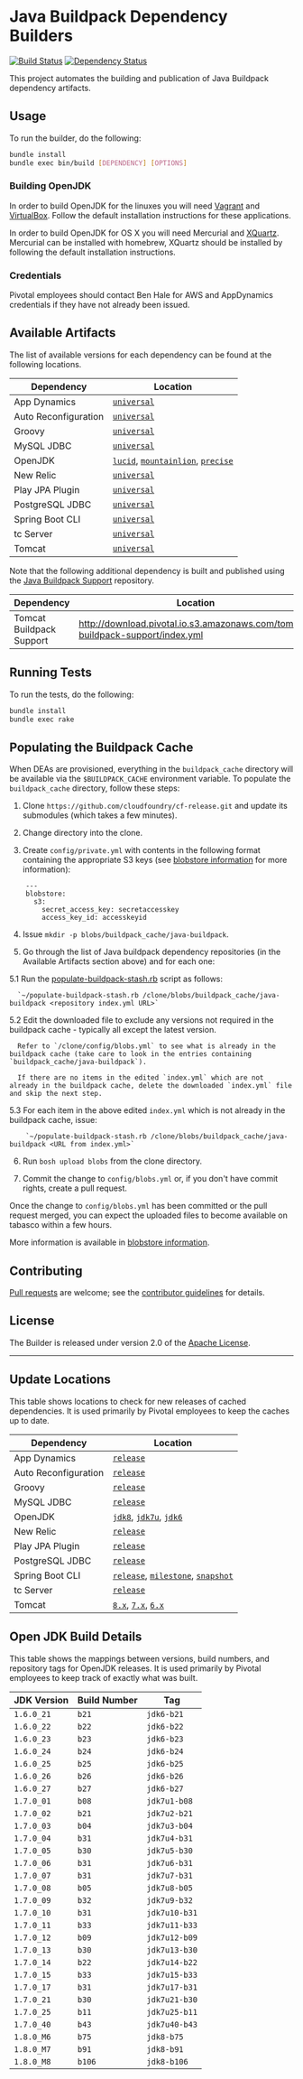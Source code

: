 # Java Buildpack Dependency Builders
[![Build Status](https://travis-ci.org/cloudfoundry/java-buildpack-dependency-builder.png?branch=master)](https://travis-ci.org/cloudfoundry/java-buildpack-dependency-builder)
[![Dependency Status](https://gemnasium.com/cloudfoundry/java-buildpack-dependency-builder.png)](http://gemnasium.com/cloudfoundry/java-buildpack-dependency-builder)

This project automates the building and publication of Java Buildpack dependency artifacts.

## Usage
To run the builder, do the following:

```bash
bundle install
bundle exec bin/build [DEPENDENCY] [OPTIONS]
```

### Building OpenJDK
In order to build OpenJDK for the linuxes you will need [Vagrant][] and [VirtualBox][].  Follow the default installation instructions for these applications.

In order to build OpenJDK for OS X you will need Mercurial and [XQuartz][].  Mercurial can be installed with homebrew, XQuartz should be installed by following the default installation instructions.

### Credentials
Pivotal employees should contact Ben Hale for AWS and AppDynamics credentials if they have not already been issued.

## Available Artifacts
The list of available versions for each dependency can be found at the following locations.

| Dependency | Location
| ---------- | ---------
| App Dynamics | [`universal`](http://download.pivotal.io.s3.amazonaws.com/app-dynamics/index.yml)
| Auto Reconfiguration | [`universal`](http://download.pivotal.io.s3.amazonaws.com/auto-reconfiguration/index.yml)
| Groovy | [`universal`](http://download.pivotal.io.s3.amazonaws.com/groovy/index.yml)
| MySQL JDBC | [`universal`](http://download.pivotal.io.s3.amazonaws.com/mysql-jdbc/index.yml)
| OpenJDK | [`lucid`](http://download.pivotal.io.s3.amazonaws.com/openjdk/lucid/x86_64/index.yml), [`mountainlion`](http://download.pivotal.io.s3.amazonaws.com/openjdk/mountainlion/x86_64/index.yml), [`precise`](http://download.pivotal.io.s3.amazonaws.com/openjdk/precise/x86_64/index.yml)
| New Relic | [`universal`](http://download.pivotal.io.s3.amazonaws.com/new-relic/index.yml)
| Play JPA Plugin | [`universal`](http://download.pivotal.io.s3.amazonaws.com/play-jpa-plugin/index.yml)
| PostgreSQL JDBC | [`universal`](http://download.pivotal.io.s3.amazonaws.com/postgresql-jdbc/index.yml)
| Spring Boot CLI | [`universal`](http://download.pivotal.io.s3.amazonaws.com/spring-boot-cli/index.yml)
| tc Server| [`universal`](http://download.pivotal.io.s3.amazonaws.com/tc-server/index.yml)
| Tomcat | [`universal`](http://download.pivotal.io.s3.amazonaws.com/tomcat/index.yml)

Note that the following additional dependency is built and published using the [Java Buildpack Support][] repository.

| Dependency | Location
| ---------- | ---------
| Tomcat Buildpack Support | <http://download.pivotal.io.s3.amazonaws.com/tomcat-buildpack-support/index.yml>

[Java Buildpack Support]: https://github.com/cloudfoundry/java-buildpack-support

## Running Tests
To run the tests, do the following:

```bash
bundle install
bundle exec rake
```

## Populating the Buildpack Cache

When DEAs are provisioned, everything in the `buildpack_cache` directory will be available via the `$BUILDPACK_CACHE` environment variable. To populate the `buildpack_cache` directory, follow these steps:

1. Clone `https://github.com/cloudfoundry/cf-release.git` and update its submodules (which takes a few minutes).

2. Change directory into the clone.

3. Create `config/private.yml` with contents in the following format containing the appropriate S3 keys (see [blobstore information][] for more information):

```
    ---
    blobstore:
      s3:
        secret_access_key: secretaccesskey
        access_key_id: accesskeyid
```

4. Issue `mkdir -p blobs/buildpack_cache/java-buildpack`.

5. Go through the list of Java buildpack dependency repositories (in the Available Artifacts section above) and for each one:

  5.1 Run the [populate-buildpack-stash.rb](bin/populate-buildpack-stash.rb) script as follows:

	  `~/populate-buildpack-stash.rb /clone/blobs/buildpack_cache/java-buildpack <repository index.yml URL>`

  5.2 Edit the downloaded file to exclude any versions not required in the buildpack cache - typically all except the latest version.

      Refer to `/clone/config/blobs.yml` to see what is already in the buildpack cache (take care to look in the entries containing `buildpack_cache/java-buildpack`).

      If there are no items in the edited `index.yml` which are not already in the buildpack cache, delete the downloaded `index.yml` file and skip the next step.

  5.3 For each item in the above edited `index.yml` which is not already in the buildpack cache, issue:

        `~/populate-buildpack-stash.rb /clone/blobs/buildpack_cache/java-buildpack <URL from index.yml>`

6. Run `bosh upload blobs` from the clone directory.

7. Commit the change to `config/blobs.yml` or, if you don't have commit rights, create a pull request.

Once the change to `config/blobs.yml` has been committed or the pull request merged, you can expect the uploaded files to become available on tabasco within a few hours.

More information is available in [blobstore information][].

[blobstore information]: https://github.com/cloudfoundry/internal-docs/blob/master/howtos/upload_blobs.md

## Contributing
[Pull requests][] are welcome; see the [contributor guidelines][] for details.

## License
The Builder is released under version 2.0 of the [Apache License][].

[Apache License]: http://www.apache.org/licenses/LICENSE-2.0
[contributor guidelines]: CONTRIBUTING.md
[Pull requests]: http://help.github.com/send-pull-requests
[Vagrant]: http://www.vagrantup.com
[VirtualBox]: https://www.virtualbox.org
[XQuartz]: http://xquartz.macosforge.org/landing/

---

## Update Locations
This table shows locations to check for new releases of cached dependencies.  It is used primarily by Pivotal employees to keep the caches up to date.

| Dependency | Location
| ---------- | --------
| App Dynamics | [`release`](http://download.appdynamics.com/browse/zone/3/)
| Auto Reconfiguration | [`release`](http://maven.springframework.org.s3.amazonaws.com/milestone/org/cloudfoundry/auto-reconfiguration/maven-metadata.xml)
| Groovy | [`release`](http://groovy.codehaus.org/Download?nc)
| MySQL JDBC | [`release`](http://search.maven.org/#search%7Cgav%7C1%7Cg%3A%22mysql%22%20AND%20a%3A%22mysql-connector-java%22)
| OpenJDK | [`jdk8`](http://openjdk.java.net/projects/jdk8/milestones), [`jdk7u`](http://www.oracle.com/technetwork/java/javase/downloads/index.html), [`jdk6`](http://hg.openjdk.java.net/jdk6/jdk6/summary)
| New Relic | [`release`](http://search.maven.org/#search%7Cgav%7C1%7Cg%3A%22com.newrelic.agent.java%22%20AND%20a%3A%22newrelic-agent%22)
| Play JPA Plugin | [`release`](http://maven.springframework.org.s3.amazonaws.com/milestone/org/cloudfoundry/play-jpa-plugin/maven-metadata.xml)
| PostgreSQL JDBC | [`release`](http://search.maven.org/#search%7Cgav%7C1%7Cg%3A%22org.postgresql%22%20AND%20a%3A%22postgresql%22)
| Spring Boot CLI | [`release`](http://repo.springsource.org/release/org/springframework/boot/spring-boot-cli/), [`milestone`](http://repo.springsource.org/milestone/org/springframework/boot/spring-boot-cli/), [`snapshot`](http://repo.springsource.org/libs-snapshot-local/org/springframework/boot/spring-boot-cli/)
| tc Server | [`release`](http://gopivotal.com/pivotal-products/pivotal-vfabric)
| Tomcat | [`8.x`](http://tomcat.apache.org/download-80.cgi), [`7.x`](http://tomcat.apache.org/download-70.cgi), [`6.x`](http://tomcat.apache.org/download-60.cgi)

## Open JDK Build Details
This table shows the mappings between versions, build numbers, and repository tags for OpenJDK releases.  It is used primarily by Pivotal employees to keep track of exactly what was built.

| JDK Version | Build Number | Tag
| ----------- | ------------ | ---
| `1.6.0_21` | `b21` | `jdk6-b21`
| `1.6.0_22` | `b22` | `jdk6-b22`
| `1.6.0_23` | `b23` | `jdk6-b23`
| `1.6.0_24` | `b24` | `jdk6-b24`
| `1.6.0_25` | `b25` | `jdk6-b25`
| `1.6.0_26` | `b26` | `jdk6-b26`
| `1.6.0_27` | `b27` | `jdk6-b27`
| `1.7.0_01` | `b08` | `jdk7u1-b08`
| `1.7.0_02` | `b21` | `jdk7u2-b21`
| `1.7.0_03` | `b04` | `jdk7u3-b04`
| `1.7.0_04` | `b31` | `jdk7u4-b31`
| `1.7.0_05` | `b30` | `jdk7u5-b30`
| `1.7.0_06` | `b31` | `jdk7u6-b31`
| `1.7.0_07` | `b31` | `jdk7u7-b31`
| `1.7.0_08` | `b05` | `jdk7u8-b05`
| `1.7.0_09` | `b32` | `jdk7u9-b32`
| `1.7.0_10` | `b31` | `jdk7u10-b31`
| `1.7.0_11` | `b33` | `jdk7u11-b33`
| `1.7.0_12` | `b09` | `jdk7u12-b09`
| `1.7.0_13` | `b30` | `jdk7u13-b30`
| `1.7.0_14` | `b22` | `jdk7u14-b22`
| `1.7.0_15` | `b33` | `jdk7u15-b33`
| `1.7.0_17` | `b31` | `jdk7u17-b31`
| `1.7.0_21` | `b30` | `jdk7u21-b30`
| `1.7.0_25` | `b11` | `jdk7u25-b11`
| `1.7.0_40` | `b43` | `jdk7u40-b43`
| `1.8.0_M6` | `b75` | `jdk8-b75`
| `1.8.0_M7` | `b91` | `jdk8-b91`
| `1.8.0_M8` | `b106` | `jdk8-b106`
